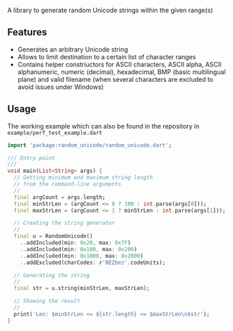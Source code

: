 A library to generate random Unicode strings within the given range(s)

## Features

- Generates an arbitrary Unicode string
- Allows to limit destination to a certain list of character ranges
- Contains helper constriuctors for ASCII characters, ASCII alpha, ASCII alphanumeric,
  numeric (decimal), hexadecimal, BMP (basic multilingual plane) and valid filename (when
  several characters are excluded to avoid issues under Windows)

## Usage

The working example which can also be found in the repository in `example/perf_test_example.dart`

```dart
import 'package:random_unicode/random_unicode.dart';

/// Entry point
///
void main(List<String> args) {
  // Getting minimum and maximum string length
  // from the command-line arguments
  //
  final argCount = args.length;
  final minStrLen = (argCount <= 0 ? 100 : int.parse(args[0]));
  final maxStrLen = (argCount <= 1 ? minStrLen : int.parse(args[1]));

  // Creating the string generator
  //
  final u = RandomUnicode()
    ..addIncluded(min: 0x20, max: 0x7F)
    ..addIncluded(min: 0x100, max: 0x200)
    ..addIncluded(min: 0x1000, max: 0x2000)
    ..addExcluded(charCodes: r'BEZbez'.codeUnits);

  // Generating the string
  //
  final str = u.string(minStrLen, maxStrLen);

  // Showing the result
  //
  print('Len: $minStrLen <= ${str.length} <= $maxStrLen\n$str');
}
```

